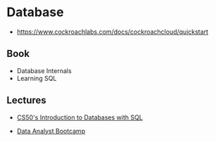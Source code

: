# Database

* https://www.cockroachlabs.com/docs/cockroachcloud/quickstart

## Book

* Database Internals
* Learning SQL

## Lectures

* [CS50's Introduction to Databases with SQL](https://www.youtube.com/playlist?list=PLhQjrBD2T382v1MBjNOhPu9SiJ1fsD4C0)

* [Data Analyst Bootcamp](https://www.youtube.com/playlist?list=PLUaB-1hjhk8FE_XZ87vPPSfHqb6OcM0cF)
